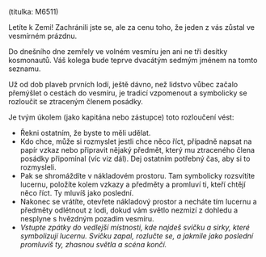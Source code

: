 (titulka: M6511)

Letíte k Zemi! Zachránili jste se, ale za cenu toho, že jeden z vás zůstal ve vesmírném prázdnu.

Do dnešního dne zemřely ve volném vesmíru jen ani ne tři desítky kosmonautů. Váš kolega bude teprve dvacátým sedmým jménem na tomto seznamu.

Už od dob plaveb prvních lodí, ještě dávno, než lidstvo vůbec začalo přemýšlet o cestách do vesmíru, je tradicí vzpomenout a symbolicky se rozloučit se ztraceným členem posádky.

Je tvým úkolem (jako kapitána nebo zástupce) toto rozloučení vést:

- Řekni ostatním, že byste to měli udělat.
- Kdo chce, může si rozmyslet jestli chce něco říct, případně napsat na papír vzkaz nebo připravit nějaký předmět, který mu ztraceného člena posádky připomínal (víc viz dál). Dej ostatním potřebný čas, aby si to rozmysleli.
- Pak se shromáždíte v nákladovém prostoru. Tam symbolicky rozsvítíte lucernu, položíte kolem vzkazy a předměty a promluví ti, kteří chtějí něco říct. Ty mluvíš jako poslední.
- Nakonec se vrátíte, otevřete nákladový prostor a necháte tím lucernu a předměty odlétnout z lodi, dokud vám světlo nezmizí z dohledu a nesplyne s hvězdným pozadím vesmíru.
- _Vstupte zpátky do vedlejší místnosti, kde najdeš svíčku a sirky, které symbolizují lucernu. Svíčku zapal, rozlučte se, a jakmile jako poslední promluvíš ty, zhasnou světla a scéna končí._
